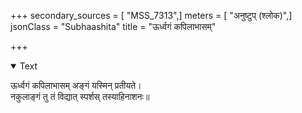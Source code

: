+++
secondary_sources = [ "MSS_7313",]
meters = [ "अनुष्टुप् (श्लोक)",]
jsonClass = "Subhaashita"
title = "ऊर्ध्वगं कपिलाभासम्"

+++

<details open><summary>Text</summary>

ऊर्ध्वगं कपिलाभासम् अङ्गं यस्मिन् प्रतीयते।  
नकुलाङ्गं तु तं विद्यात् स्पर्शस् तस्याहिनाशनः॥
</details>
